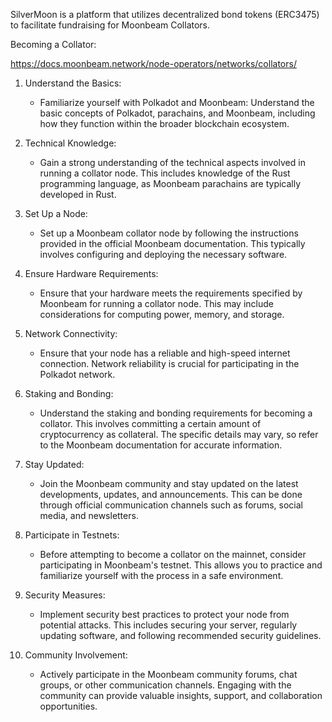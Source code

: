 SilverMoon is a platform that utilizes decentralized bond tokens (ERC3475) to facilitate fundraising for Moonbeam Collators. 

Becoming a Collator: 

https://docs.moonbeam.network/node-operators/networks/collators/

1. Understand the Basics:
   - Familiarize yourself with Polkadot and Moonbeam: Understand the basic concepts of Polkadot, parachains, and Moonbeam, including how they function within the broader blockchain ecosystem.

2. Technical Knowledge:
   - Gain a strong understanding of the technical aspects involved in running a collator node. This includes knowledge of the Rust programming language, as Moonbeam parachains are typically developed in Rust.

3. Set Up a Node:
   - Set up a Moonbeam collator node by following the instructions provided in the official Moonbeam documentation. This typically involves configuring and deploying the necessary software.

4. Ensure Hardware Requirements:
   - Ensure that your hardware meets the requirements specified by Moonbeam for running a collator node. This may include considerations for computing power, memory, and storage.

5. Network Connectivity:
   - Ensure that your node has a reliable and high-speed internet connection. Network reliability is crucial for participating in the Polkadot network.

6. Staking and Bonding:
   - Understand the staking and bonding requirements for becoming a collator. This involves committing a certain amount of cryptocurrency as collateral. The specific details may vary, so refer to the Moonbeam documentation for accurate information.

7. Stay Updated:
   - Join the Moonbeam community and stay updated on the latest developments, updates, and announcements. This can be done through official communication channels such as forums, social media, and newsletters.

8. Participate in Testnets:
   - Before attempting to become a collator on the mainnet, consider participating in Moonbeam's testnet. This allows you to practice and familiarize yourself with the process in a safe environment.

9. Security Measures:
   - Implement security best practices to protect your node from potential attacks. This includes securing your server, regularly updating software, and following recommended security guidelines.

10. Community Involvement:
    - Actively participate in the Moonbeam community forums, chat groups, or other communication channels. Engaging with the community can provide valuable insights, support, and collaboration opportunities.




